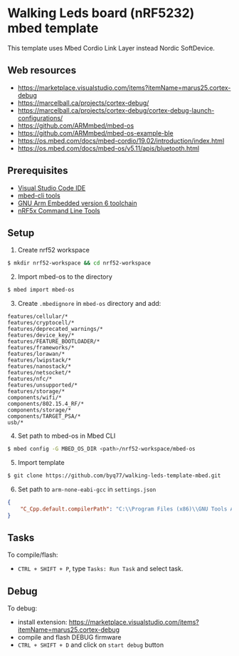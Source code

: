 # Walking Leds board (nRF5232) mbed template 

This template uses Mbed Cordio Link Layer instead Nordic SoftDevice.

## Web resources

* https://marketplace.visualstudio.com/items?itemName=marus25.cortex-debug
* https://marcelball.ca/projects/cortex-debug/
* https://marcelball.ca/projects/cortex-debug/cortex-debug-launch-configurations/
* https://github.com/ARMmbed/mbed-os
* https://github.com/ARMmbed/mbed-os-example-ble
* https://os.mbed.com/docs/mbed-cordio/19.02/introduction/index.html
* https://os.mbed.com/docs/mbed-os/v5.11/apis/bluetooth.html

## Prerequisites
* [Visual Studio Code IDE](https://code.visualstudio.com/)
* [mbed-cli tools](https://os.mbed.com/docs/v5.11/tools/installation-and-setup.html)
* [GNU Arm Embedded version 6 toolchain](https://developer.arm.com/open-source/gnu-toolchain/gnu-rm/downloads)
* [nRF5x Command Line Tools](https://www.nordicsemi.com/DocLib/Content/User_Guides/nrf5x_cltools/latest/UG/cltools/nrf5x_command_line_tools_lpage)

## Setup

1. Create nrf52 workspace

```bash
$ mkdir nrf52-workspace && cd nrf52-workspace
```

2. Import mbed-os to the directory

```bash
$ mbed import mbed-os
```

3. Create `.mbedignore` in `mbed-os` directory and add:

```
features/cellular/*
features/cryptocell/*
features/deprecated_warnings/*
features/device_key/*
features/FEATURE_BOOTLOADER/*
features/frameworks/*
features/lorawan/*
features/lwipstack/*
features/nanostack/*
features/netsocket/*
features/nfc/*
features/unsupported/*
features/storage/*
components/wifi/*
components/802.15.4_RF/*
components/storage/*
components/TARGET_PSA/*
usb/*
```

4. Set path to mbed-os in Mbed CLI

```bash
$ mbed config -G MBED_OS_DIR <path>/nrf52-workspace/mbed-os
```

5. Import template

```bash
$ git clone https://github.com/byq77/walking-leds-template-mbed.git
```

6. Set path to `arm-none-eabi-gcc` in `settings.json`
```json
{
    "C_Cpp.default.compilerPath": "C:\\Program Files (x86)\\GNU Tools ARM Embedded\\6 2017-q2-update\\bin\\arm-none-eabi-gcc.exe",
}
```

## Tasks

To compile/flash:
* `CTRL + SHIFT + P`, type `Tasks: Run Task` and select task.

## Debug

To debug:
* install extension: https://marketplace.visualstudio.com/items?itemName=marus25.cortex-debug
* compile and flash DEBUG firmware
* `CTRL + SHIFT + D` and click on `start debug` button